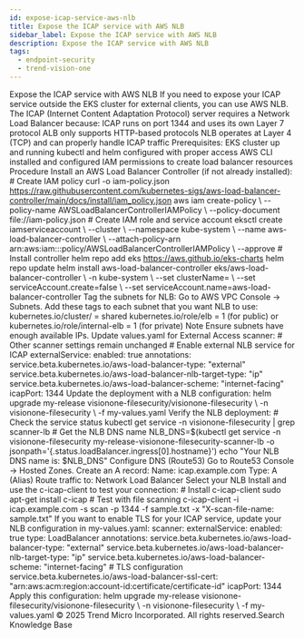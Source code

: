 ```yaml
---
id: expose-icap-service-aws-nlb
title: Expose the ICAP service with AWS NLB
sidebar_label: Expose the ICAP service with AWS NLB
description: Expose the ICAP service with AWS NLB
tags:
  - endpoint-security
  - trend-vision-one
---
```


 Expose the ICAP service with AWS NLB If you need to expose your ICAP service outside the EKS cluster for external clients, you can use AWS NLB. The ICAP (Internet Content Adaptation Protocol) server requires a Network Load Balancer because: ICAP runs on port 1344 and uses its own Layer 7 protocol ALB only supports HTTP-based protocols NLB operates at Layer 4 (TCP) and can properly handle ICAP traffic Prerequisites: EKS cluster up and running kubectl and helm configured with proper access AWS CLI installed and configured IAM permissions to create load balancer resources Procedure Install an AWS Load Balancer Controller (if not already installed): # Create IAM policy curl -o iam-policy.json https://raw.githubusercontent.com/kubernetes-sigs/aws-load-balancer-controller/main/docs/install/iam_policy.json aws iam create-policy \ --policy-name AWSLoadBalancerControllerIAMPolicy \ --policy-document file://iam-policy.json # Create IAM role and service account eksctl create iamserviceaccount \ --cluster <your-cluster-name> \ --namespace kube-system \ --name aws-load-balancer-controller \ --attach-policy-arn arn:aws:iam::<your-account-id>:policy/AWSLoadBalancerControllerIAMPolicy \ --approve # Install controller helm repo add eks https://aws.github.io/eks-charts helm repo update helm install aws-load-balancer-controller eks/aws-load-balancer-controller \ -n kube-system \ --set clusterName=<your-cluster-name> \ --set serviceAccount.create=false \ --set serviceAccount.name=aws-load-balancer-controller Tag the subnets for NLB: Go to AWS VPC Console → Subnets. Add these tags to each subnet that you want NLB to use: kubernetes.io/cluster/<your-cluster-name> = shared kubernetes.io/role/elb = 1 (for public) or kubernetes.io/role/internal-elb = 1 (for private) Note Ensure subnets have enough available IPs. Update values.yaml for External Access scanner: # Other scanner settings remain unchanged # Enable external NLB service for ICAP externalService: enabled: true annotations: service.beta.kubernetes.io/aws-load-balancer-type: "external" service.beta.kubernetes.io/aws-load-balancer-nlb-target-type: "ip" service.beta.kubernetes.io/aws-load-balancer-scheme: "internet-facing" icapPort: 1344 Update the deployment with a NLB configuration: helm upgrade my-release visionone-filesecurity/visionone-filesecurity \ -n visionone-filesecurity \ -f my-values.yaml Verify the NLB deployment: # Check the service status kubectl get service -n visionone-filesecurity | grep scanner-lb # Get the NLB DNS name NLB_DNS=$(kubectl get service -n visionone-filesecurity my-release-visionone-filesecurity-scanner-lb -o jsonpath='{.status.loadBalancer.ingress[0].hostname}') echo "Your NLB DNS name is: $NLB_DNS" Configure DNS (Route53) Go to Route53 Console → Hosted Zones. Create an A record: Name: icap.example.com Type: A (Alias) Route traffic to: Network Load Balancer Select your NLB Install and use the c-icap-client to test your connection: # Install c-icap-client sudo apt-get install c-icap # Test with file scanning c-icap-client -i icap.example.com -s scan -p 1344 -f sample.txt -x "X-scan-file-name: sample.txt" If you want to enable TLS for your ICAP service, update your NLB configuration in my-values.yaml: scanner: externalService: enabled: true type: LoadBalancer annotations: service.beta.kubernetes.io/aws-load-balancer-type: "external" service.beta.kubernetes.io/aws-load-balancer-nlb-target-type: "ip" service.beta.kubernetes.io/aws-load-balancer-scheme: "internet-facing" # TLS configuration service.beta.kubernetes.io/aws-load-balancer-ssl-cert: "arn:aws:acm:region:account-id:certificate/certificate-id" icapPort: 1344 Apply this configuration: helm upgrade my-release visionone-filesecurity/visionone-filesecurity \ -n visionone-filesecurity \ -f my-values.yaml © 2025 Trend Micro Incorporated. All rights reserved.Search Knowledge Base
